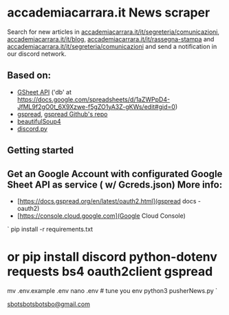 # accademiacarrara.it News scraper
Search for new articles in [accademiacarrara.it/it/segreteria/comunicazioni](https://accademiacarrara.it/it/segreteria/comunicazioni), [accademiacarrara.it/it/blog](https://www.accademiacarrara.it/it/blog), [accademiacarrara.it/it/rassegna-stampa](https://www.accademiacarrara.it/it/rassegna-stampa) and [accademiacarrara.it/it/segreteria/comunicazioni](https://www.accademiacarrara.it/it/segreteria/comunicazioni) and send a notification in our discord network.

## Based on:
- [GSheet API](https://developers.google.com/sheets/api) ('db' at https://docs.google.com/spreadsheets/d/1aZWPpD4-JfML9f2gO0t_6X9Xzwe-f5gZO1yA3Z-gKWs/edit#gid=0)
- [gspread](https://docs.gspread.org), [gspread Github's repo](https://github.com/burnash/gspread)
- [beautifulSoup4](https://www.crummy.com/software/BeautifulSoup/)
- [discord.py](https://discordpy.readthedocs.io/en/stable/)

## Getting started
Get an Google Account with configurated Google Sheet API as service ( w/ Gcreds.json)
More info:
- 
- [https://docs.gspread.org/en/latest/oauth2.html](gspread docs - oauth2)
- [https://console.cloud.google.com](Google Cloud Console)

`
pip install -r requirements.txt
# or pip install discord python-dotenv requests bs4 oauth2client gspread
mv .env.example .env
nano .env # tune you env
python3 pusherNews.py
`

sbotsbotsbotsbo@gmail.com